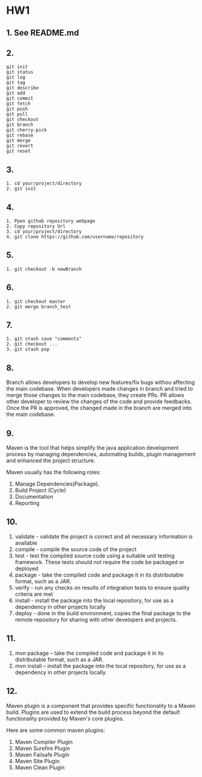 # HW1

## 1. See README.md
## 2.
    git init
    git status
    git log
    git tag
    git describe
    git add
    git commit
    git fetch
    git push
    git pull
    git checkout
    git branch
    git cherry-pick
    git rebase
    git merge
    git revert
    git reset

## 3. 
    1. cd your/project/directory
    2. git init

## 4.
    1. Ppen github repository webpage
    2. Copy repository Url
    3. cd your/project/directory
    4. git clone https://github.com/username/repository

## 5. 
    1. git checkout -b newBranch

## 6.
    1. git checkout master
    2. git merge branch_test

## 7.
    1. git stash save "comments"
    2. git checkout ...
    3. git stash pop

## 8.
Branch allows developers to develop new features/fix bugs withou affecting the main codebase. When developers made changes in branch and tried to merge those changes to the main codebase, they create PRs. PR allows other developer to review the changes of the code and provide feedbacks. Once the PR is approved, the changed made in the branch are merged into the main codebase.

## 9.
Maven is the tool that helps simplify the java application development process by managing dependencies, automating builds, plugin management and enhanced the project structure.

Maven usually has the following roles:
1. Manage Dependencies(Package). 
2. Build Project (Cycle)
3. Documentation
3. Reporting


## 10.

1. validate - validate the project is correct and all necessary information is available
2. compile - compile the source code of the project
3. test - test the compiled source code using a suitable unit testing framework. These tests should not require the code be packaged or deployed
4. package - take the compiled code and package it in its distributable format, such as a JAR.
5. verify - run any checks on results of integration tests to ensure quality criteria are met
6. install - install the package into the local repository, for use as a dependency in other projects locally
7. deploy - done in the build environment, copies the final package to the remote repository for sharing with other developers and projects.

## 11. 
1. mvn package – take the compiled code and package it in its distributable format, such as a JAR.
2. mvn install – install the package into the local repository, for use as a dependency in other projects locally.

## 12.
Maven plugin is a component that provides specific functionality to a Maven build. Plugins are used to extend the build process beyond the default functionality provided by Maven's core plugins.

Here are some common maven plugins:
1. Maven Compiler Plugin 
2. Maven Surefire Plugin
3. Maven Failsafe Plugin 
4. Maven Site Plugin
5. Maven Clean Plugin





    


